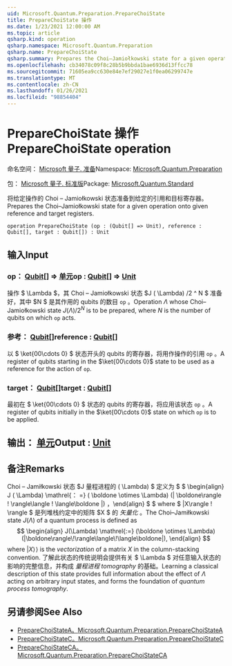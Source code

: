 ```yaml
---
uid: Microsoft.Quantum.Preparation.PrepareChoiState
title: PrepareChoiState 操作
ms.date: 1/23/2021 12:00:00 AM
ms.topic: article
qsharp.kind: operation
qsharp.namespace: Microsoft.Quantum.Preparation
qsharp.name: PrepareChoiState
qsharp.summary: Prepares the Choi–Jamiołkowski state for a given operation onto given reference and target registers.
ms.openlocfilehash: cb34078c09f8c28b5b9bbda1bae6936d13ffcc78
ms.sourcegitcommit: 71605ea9cc630e84e7ef29027e1f0ea06299747e
ms.translationtype: MT
ms.contentlocale: zh-CN
ms.lasthandoff: 01/26/2021
ms.locfileid: "98854404"
---
```

# <a name="preparechoistate-operation"></a><span data-ttu-id="70bde-102">PrepareChoiState 操作</span><span class="sxs-lookup"><span data-stu-id="70bde-102">PrepareChoiState operation</span></span>

<span data-ttu-id="70bde-103">命名空间： [Microsoft 量子. 准备](xref:Microsoft.Quantum.Preparation)</span><span class="sxs-lookup"><span data-stu-id="70bde-103">Namespace: [Microsoft.Quantum.Preparation](xref:Microsoft.Quantum.Preparation)</span></span>

<span data-ttu-id="70bde-104">包： [Microsoft 量子. 标准版](https://nuget.org/packages/Microsoft.Quantum.Standard)</span><span class="sxs-lookup"><span data-stu-id="70bde-104">Package: [Microsoft.Quantum.Standard](https://nuget.org/packages/Microsoft.Quantum.Standard)</span></span>


<span data-ttu-id="70bde-105">将给定操作的 Choi – Jamiołkowski 状态准备到给定的引用和目标寄存器。</span><span class="sxs-lookup"><span data-stu-id="70bde-105">Prepares the Choi–Jamiołkowski state for a given operation onto given reference and target registers.</span></span>

```qsharp
operation PrepareChoiState (op : (Qubit[] => Unit), reference : Qubit[], target : Qubit[]) : Unit
```


## <a name="input"></a><span data-ttu-id="70bde-106">输入</span><span class="sxs-lookup"><span data-stu-id="70bde-106">Input</span></span>

### <a name="op--qubit--unit"></a><span data-ttu-id="70bde-107">op： [Qubit](xref:microsoft.quantum.lang-ref.qubit)[] => [单元](xref:microsoft.quantum.lang-ref.unit)</span><span class="sxs-lookup"><span data-stu-id="70bde-107">op : [Qubit](xref:microsoft.quantum.lang-ref.qubit)[] => [Unit](xref:microsoft.quantum.lang-ref.unit)</span></span> 

<span data-ttu-id="70bde-108">操作 $ \Lambda $，其 Choi – Jamiołkowski 状态 $J ( \Lambda) /2 ^ N $ 准备好，其中 $N $ 是其作用的 qubits 的数目 `op` 。</span><span class="sxs-lookup"><span data-stu-id="70bde-108">Operation $\Lambda$ whose Choi–Jamiołkowski state $J(\Lambda) / 2^N$ is to be prepared, where $N$ is the number of qubits on which `op` acts.</span></span>


### <a name="reference--qubit"></a><span data-ttu-id="70bde-109">参考： [Qubit](xref:microsoft.quantum.lang-ref.qubit)[]</span><span class="sxs-lookup"><span data-stu-id="70bde-109">reference : [Qubit](xref:microsoft.quantum.lang-ref.qubit)[]</span></span>

<span data-ttu-id="70bde-110">以 $ \ket{00\cdots 0} $ 状态开头的 qubits 的寄存器，将用作操作的引用 `op` 。</span><span class="sxs-lookup"><span data-stu-id="70bde-110">A register of qubits starting in the $\ket{00\cdots 0}$ state to be used as a reference for the action of `op`.</span></span>


### <a name="target--qubit"></a><span data-ttu-id="70bde-111">target： [Qubit](xref:microsoft.quantum.lang-ref.qubit)[]</span><span class="sxs-lookup"><span data-stu-id="70bde-111">target : [Qubit](xref:microsoft.quantum.lang-ref.qubit)[]</span></span>

<span data-ttu-id="70bde-112">最初在 $ \ket{00\cdots 0} $ 状态的 qubits 的寄存器，将应用该状态 `op` 。</span><span class="sxs-lookup"><span data-stu-id="70bde-112">A register of qubits initially in the $\ket{00\cdots 0}$ state on which `op` is to be applied.</span></span>



## <a name="output--unit"></a><span data-ttu-id="70bde-113">输出： [单元](xref:microsoft.quantum.lang-ref.unit)</span><span class="sxs-lookup"><span data-stu-id="70bde-113">Output : [Unit](xref:microsoft.quantum.lang-ref.unit)</span></span>



## <a name="remarks"></a><span data-ttu-id="70bde-114">备注</span><span class="sxs-lookup"><span data-stu-id="70bde-114">Remarks</span></span>

<span data-ttu-id="70bde-115">Choi – Jamiłkowski 状态 $J 量程进程的 ( \Lambda) $ 定义为 $ $ \begin{align} J ( \Lambda) \mathrel{： =} ( \boldone \otimes \Lambda)  (| \boldone\rangle \! \rangle\langle \! \langle\boldone |) ，\end{align} $ $ where $ |X\rangle \! \rangle $ 是列堆栈约定中的矩阵 $X $ 的 *矢量化* 。</span><span class="sxs-lookup"><span data-stu-id="70bde-115">The Choi–Jamiłkowski state $J(\Lambda)$ of a quantum process is defined as $$ \begin{align} J(\Lambda) \mathrel{:=} (\boldone \otimes \Lambda) (|\boldone\rangle\!\rangle\langle\!\langle\boldone|), \end{align} $$ where $|X\rangle\!\rangle$ is the *vectorization* of a matrix $X$ in the column-stacking convention.</span></span> <span data-ttu-id="70bde-116">了解此状态的传统说明会提供有关 $ \Lambda $ 对任意输入状态的影响的完整信息，并构成 *量程进程 tomography* 的基础。</span><span class="sxs-lookup"><span data-stu-id="70bde-116">Learning a classical description of this state provides full information about the effect of $\Lambda$ acting on arbitrary input states, and forms the foundation of *quantum process tomography*.</span></span>

## <a name="see-also"></a><span data-ttu-id="70bde-117">另请参阅</span><span class="sxs-lookup"><span data-stu-id="70bde-117">See Also</span></span>

- [<span data-ttu-id="70bde-118">PrepareChoiStateA。</span><span class="sxs-lookup"><span data-stu-id="70bde-118">Microsoft.Quantum.Preparation.PrepareChoiStateA</span></span>](xref:Microsoft.Quantum.Preparation.PrepareChoiStateA)
- [<span data-ttu-id="70bde-119">PrepareChoiStateC。</span><span class="sxs-lookup"><span data-stu-id="70bde-119">Microsoft.Quantum.Preparation.PrepareChoiStateC</span></span>](xref:Microsoft.Quantum.Preparation.PrepareChoiStateC)
- [<span data-ttu-id="70bde-120">PrepareChoiStateCA。</span><span class="sxs-lookup"><span data-stu-id="70bde-120">Microsoft.Quantum.Preparation.PrepareChoiStateCA</span></span>](xref:Microsoft.Quantum.Preparation.PrepareChoiStateCA)